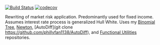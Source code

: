 [![Build Status](https://travis-ci.org/phillyfan1138/HullWhite.svg?branch=master)](https://travis-ci.org/phillyfan1138/HullWhite)
[![codecov](https://codecov.io/gh/phillyfan1138/HullWhite/branch/master/graph/badge.svg)](https://codecov.io/gh/phillyfan1138/HullWhite)

Rewriting of market risk application.  Predominantly used for fixed income.  Assumes interest rate process is generalized Hull White.  Uses my [Binomial Tree](https://github.com/phillyfan1138/BinomialTree), [Newton](https://github.com/phillyfan1138/GaussNewton), [AutoDiff](git clone https://github.com/phillyfan1138/AutoDiff), and [Functional Utilities](https://github.com/phillyfan1138/FunctionalUtilities) repositories.
